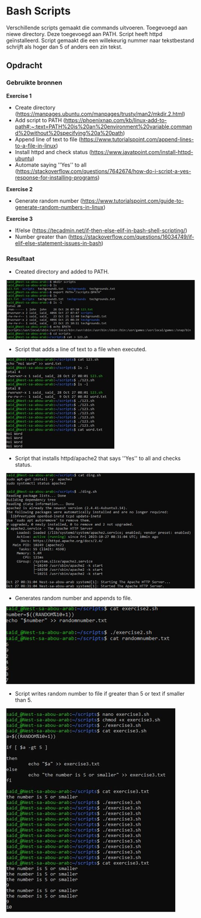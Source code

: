 # Bash Scripts

Verschillende scripts gemaakt die commands uitvoeren. Toegevoegd aan niewe directory. Deze toegevoegd aan PATH. Script heeft httpd geïnstalleerd. Script gemaakt die een willekeurig nummer naar tekstbestand schrijft als hoger dan 5 of anders een zin tekst.

## Opdracht
### Gebruikte bronnen

__Exercise 1__

* Create directory (https://manpages.ubuntu.com/manpages/trusty/man2/mkdir.2.html)
* Add script to PATH (https://phoenixnap.com/kb/linux-add-to-path#:~:text=PATH%20is%20an%20environment%20variable,command%20without%20specifying%20a%20path)
* Append line of text to file (https://www.tutorialspoint.com/append-lines-to-a-file-in-linux)
* Install httpd and check status (https://www.javatpoint.com/install-httpd-ubuntu)
* Automate saying ''Yes'' to all (https://stackoverflow.com/questions/7642674/how-do-i-script-a-yes-response-for-installing-programs)

__Exercise 2__

* Generate random number (https://www.tutorialspoint.com/guide-to-generate-random-numbers-in-linux)

__Exercise 3__

* If/else (https://tecadmin.net/if-then-else-elif-in-bash-shell-scripting/)
* Number greater than (https://stackoverflow.com/questions/16034749/if-elif-else-statement-issues-in-bash)

### Resultaat

* Created directory and added to PATH.

![Alt text](../00_includes/bashscripts1-1-2.JPG)

* Script that adds a line of text to a file when executed.

![Alt text](../00_includes/bashscriptexecuteline.JPG)

* Script that installs httpd/apache2 that says ''Yes'' to all and checks status.

![Alt text](../00_includes/bashscriptshttpd.JPG)

* Generates random number and appends to file.

![Alt text](../00_includes/bashscriptrandom.JPG)

* Script writes random number to file if greater than 5 or text if smaller than 5.

![Alt text](../00_includes/bashscriptsis-or.JPG)